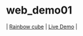# web_demo01
  | [Rainbow cube](https://github.com/jsTheYimo/web_demo01)                             | [Live Demo](https://web-demo01.vercel.app/)               |

